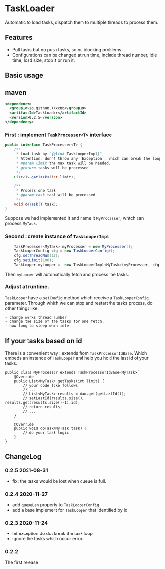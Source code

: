 # TaskLoader

Automatic to load tasks, dispatch them to multiple threads to process them.
    
## Features

- Pull tasks but no push tasks, so no blocking problems.
- Configurations can be changed at run time, include thread number, idle time, load size, stop it or run it.

## Basic usage

## maven

```xml
<dependency>
  <groupId>io.github.llxxbb</groupId>
  <artifactId>TaskLoader</artifactId>
  <version>0.2.5</version>
</dependency>
```

### First : implement `TaskProcesser<T>` interface

```java
public interface TaskProcesser<T> {
    /**
     * Load task by "{@link TaskLooperImpl}"
     * Attention: don't throw any `Exception`, which can break the loop of the process.
     * @param limit the max task will be needed,
     * @return tasks will be processed
     */
    List<T> getTasks(int limit);

    /**
     * Process one task
     * @param task task will be processed
     */
    void doTask(T task);
}
```
Suppose we had implemented it and name it `MyProcesser`, whtch can process `MyTask`.

### Second : create instance of `TaskLooperImpl`

```java
    TaskProcesser<MyTask> myProcesser = new MyProcesser();
    TaskLooperConfig cfg = new TaskLooperConfig();
    cfg.setThreadNum(16);
    cfg.setLimit(100);
    TaskLooper myLooper =  new TaskLooperImpl<MyTask>(myProcesser, cfg);

```

Then `myLooper` will automatically fetch and process the tasks.

### Adjust at runtime.

`TaskLooper` have a `setConfig` method which receive a `TaskLooperConfig` parameter.
Through which we can stop and restart the tasks process, do other things like:

    - change works thread number
    - change the size of the tasks for one fetch.
    - how long to sleep when idle

## If your tasks based on id

There is a convenient way : extends from `TaskProcessorIdBase`. Which embeds an instance of  `TaskLooper`  and help you hold the last id of your tasks.

```
public class MyProcessor extends TaskProcessorIdBase<MyTask>{
    @Override
    public List<MyTask> getTasks(int limit) {
        // your code like follows
        // ...
        // List<MyTask> results = dao.get(getLastId());
        // setLastId(results.size(), results.get(results.size()-1).id);
        // return results;
        // ...
    }

    @Override
    public void doTask(MyTask task) {
        // do your task logic
    }
}
```

## ChangeLog

### 0.2.5 2021-08-31

- fix: the tasks would be lost when queue is full.

### 0.2.4 2020-11-27

- add `queueLen` property to `TaskLooperConfig`
- add a base implement for `TaskLooper`  that identified by id 

### 0.2.3 2020-11-24

- let exception do dot break the task loop
- ignore the tasks which occur error.

### 0.2.2 

The first release